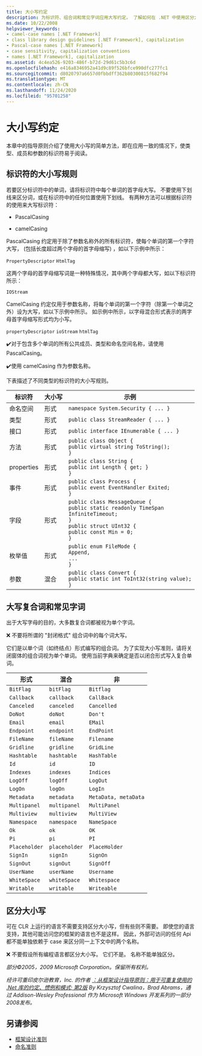 ```yaml
---
title: 大小写约定
description: 为标识符、组合词和常见字词应用大写约定。 了解如何在 .NET 中使用区分大小写。
ms.date: 10/22/2008
helpviewer_keywords:
- camel-case names [.NET Framework]
- class library design guidelines [.NET Framework], capitalization
- Pascal-case names [.NET Framework]
- case sensitivity, capitalization conventions
- names [.NET Framework], capitalization
ms.assetid: 4c4ea526-9203-486f-b72d-29d61c5b3c6d
ms.openlocfilehash: e416a8346952a41d9c89f526bfce990dfc277fc1
ms.sourcegitcommit: d8020797a6657d0fbbdff362b80300815f682f94
ms.translationtype: MT
ms.contentlocale: zh-CN
ms.lasthandoff: 11/24/2020
ms.locfileid: "95701258"
---
```

# <a name="capitalization-conventions"></a>大小写约定

本章中的指导原则介绍了使用大小写的简单方法，即在应用一致的情况下，使类型、成员和参数的标识符易于阅读。

## <a name="capitalization-rules-for-identifiers"></a>标识符的大小写规则

 若要区分标识符中的单词，请将标识符中每个单词的首字母大写。 不要使用下划线来区分词，或在标识符中的任何位置使用下划线。 有两种方法可以根据标识符的使用来大写标识符：

- PascalCasing

- camelCasing

 PascalCasing 约定用于除了参数名称外的所有标识符，使每个单词的第一个字符大写， (包括长度超过两个字母的首字母缩写) ，如以下示例中所示：

 `PropertyDescriptor`
 `HtmlTag`

 这两个字母的首字母缩写词是一种特殊情况，其中两个字母都大写，如以下标识符所示：

 `IOStream`

 CamelCasing 约定仅用于参数名称，将每个单词的第一个字符（除第一个单词之外）设为大写，如以下示例中所示。 如示例中所示，以字母混合形式表示的两字母首字母缩写形式均为小写。

 `propertyDescriptor`
 `ioStream`
 `htmlTag`

 ✔️对于包含多个单词的所有公共成员、类型和命名空间名称，请使用 PascalCasing。

 ✔️使用 camelCasing 作为参数名称。

 下表描述了不同类型的标识符的大小写规则。

|标识符|大小写|示例|
|----------------|------------|-------------|
|命名空间|形式|`namespace System.Security { ... }`|
|类型|形式|`public class StreamReader { ... }`|
|接口|形式|`public interface IEnumerable { ... }`|
|方法|形式|`public class Object {` <br />  `public virtual string ToString();` <br /> `}`|
|properties|形式|`public class String {` <br />  `public int Length { get; }` <br /> `}`|
|事件|形式|`public class Process {` <br />  `public event EventHandler Exited;` <br /> `}`|
|字段|形式|`public class MessageQueue {` <br />  `public static readonly TimeSpan` <br /> `InfiniteTimeout;` <br /> `}` <br /> `public struct UInt32 {` <br />  `public const Min = 0;` <br /> `}`|
|枚举值|形式|`public enum FileMode {` <br />  `Append,` <br />  `...` <br /> `}`|
|参数|混合|`public class Convert {` <br />  `public static int ToInt32(string value);` <br /> `}`|

## <a name="capitalizing-compound-words-and-common-terms"></a>大写复合词和常见字词

 出于大写字母的目的，大多数复合词都被视为单个字词。

 ❌ 不要将所谓的 "封闭格式" 组合词中的每个词大写。

 它们是以单个词（如终结点）形式编写的组合词。 为了实现大小写准则，请将关闭窗体的组合词视为单个单词。 使用当前字典来确定是否以闭合形式写入复合单词。

|形式|混合|非|
|------------|-----------|---------|
|`BitFlag`|`bitFlag`|`Bitflag`|
|`Callback`|`callback`|`CallBack`|
|`Canceled`|`canceled`|`Cancelled`|
|`DoNot`|`doNot`|`Don't`|
|`Email`|`email`|`EMail`|
|`Endpoint`|`endpoint`|`EndPoint`|
|`FileName`|`fileName`|`Filename`|
|`Gridline`|`gridline`|`GridLine`|
|`Hashtable`|`hashtable`|`HashTable`|
|`Id`|`id`|`ID`|
|`Indexes`|`indexes`|`Indices`|
|`LogOff`|`logOff`|`LogOut`|
|`LogOn`|`logOn`|`LogIn`|
|`Metadata`|`metadata`|`MetaData, metaData`|
|`Multipanel`|`multipanel`|`MultiPanel`|
|`Multiview`|`multiview`|`MultiView`|
|`Namespace`|`namespace`|`NameSpace`|
|`Ok`|`ok`|`OK`|
|`Pi`|`pi`|`PI`|
|`Placeholder`|`placeholder`|`PlaceHolder`|
|`SignIn`|`signIn`|`SignOn`|
|`SignOut`|`signOut`|`SignOff`|
|`UserName`|`userName`|`Username`|
|`WhiteSpace`|`whiteSpace`|`Whitespace`|
|`Writable`|`writable`|`Writeable`|

## <a name="case-sensitivity"></a>区分大小写

 可在 CLR 上运行的语言不需要支持区分大小写，但有些则不需要。 即使您的语言支持，其他可能访问您的框架的语言也不是这样。 因此，外部可访问的任何 Api 都不能单独依赖于 case 来区分同一上下文中的两个名称。

 ❌ 不要假设所有编程语言都区分大小写。 它们不是。 名称不能单独区分。

 *部分©2005，2009 Microsoft Corporation。保留所有权利。*

 *经许可重印皮尔逊教育，Inc. 的作者 [：从框架设计指导原则：用于可重复使用的 .Net 库的约定、惯例和模式; 第2版](https://www.informit.com/store/framework-design-guidelines-conventions-idioms-and-9780321545619) By Krzysztof Cwalina，Brad Abrams，通过 Addison-Wesley Professional 作为 Microsoft Windows 开发系列的一部分2008发布。*

## <a name="see-also"></a>另请参阅

- [框架设计准则](index.md)
- [命名准则](naming-guidelines.md)
